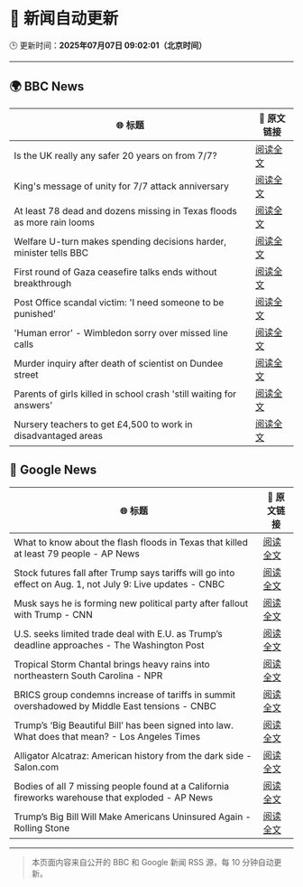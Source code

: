 # 🧠 新闻自动更新

🕒 更新时间：**2025年07月07日 09:02:01（北京时间）**

---

## 🌍 BBC News

| 🌐 标题 | 🔗 原文链接 |
|--------|-------------|
| Is the UK really any safer 20 years on from 7/7? | [阅读全文](https://www.bbc.com/news/articles/c14e77je72mo) |
| King's message of unity for 7/7 attack anniversary | [阅读全文](https://www.bbc.com/news/articles/cq53jqg2y90o) |
| At least 78 dead and dozens missing in Texas floods as more rain looms | [阅读全文](https://www.bbc.com/news/articles/cddzrj323zzo) |
| Welfare U-turn makes spending decisions harder, minister tells BBC | [阅读全文](https://www.bbc.com/news/articles/cq8z34x914jo) |
| First round of Gaza ceasefire talks ends without breakthrough | [阅读全文](https://www.bbc.com/news/articles/crenx445170o) |
| Post Office scandal victim: 'I need someone to be punished' | [阅读全文](https://www.bbc.com/news/articles/cx244zk2jppo) |
| 'Human error' - Wimbledon sorry over missed line calls | [阅读全文](https://www.bbc.com/sport/tennis/articles/czry1j5e32ko) |
| Murder inquiry after death of scientist on Dundee street | [阅读全文](https://www.bbc.com/news/articles/c628965dvp1o) |
| Parents of girls killed in school crash 'still waiting for answers' | [阅读全文](https://www.bbc.com/news/articles/c89e1kynjjko) |
| Nursery teachers to get £4,500 to work in disadvantaged areas | [阅读全文](https://www.bbc.com/news/articles/cg5z1pp7q4do) |

## 📰 Google News

| 🌐 标题 | 🔗 原文链接 |
|--------|-------------|
| What to know about the flash floods in Texas that killed at least 79 people - AP News | [阅读全文](https://news.google.com/rss/articles/CBMikwFBVV95cUxNOWJFdjYxbGIxNkI1UU1iZ1ljNVdPR0djaHYyOUo3S3Q2V2xOOFB4NlY4NC1MdlUtcmFxU19PU1U0bjNlVzRzXzR4VzFPb05MT2V2YTFySnF5dFd3NHZCZ1EzLWJKWUtFdmtPX01wbWtxbTk2aWg3QmVTaFBhb2lNRElaaDJ1X1NxTnU5eUtCQUlBMGs?oc=5) |
| Stock futures fall after Trump says tariffs will go into effect on Aug. 1, not July 9: Live updates - CNBC | [阅读全文](https://news.google.com/rss/articles/CBMid0FVX3lxTFBMTEZfQTJISG93LTBYaXNKMnV3RGZKRU1wYnZWRjl0QmpVamFMa0VtazZwZWhxLWdxQXRIZFhoc3JPS2ZGSmhycnVJb05rM3plQzZNMUVaaUhaMllsLTJDaTVlcDJJS050ajFPd05IaHZ6QkE3ZF8w0gF8QVVfeXFMUEZsVS0wNkVsd29UTzlwZ01ycG5zZDlncjE2T2tkSElMNTZ4STdFUWkxZDBIR1hucnh4eXpiUlVqQ0xQUTBMUjRGUTZFdHRLaHgyaG90ZHRkalUzMWFaZjZwZlRaMUpTUHRMTl9ZNGdmQkU3b0RUU012cWpNcw?oc=5) |
| Musk says he is forming new political party after fallout with Trump - CNN | [阅读全文](https://news.google.com/rss/articles/CBMic0FVX3lxTE1OZThSLUwySHRuME16amI1UnUyaFlxVUl5XzE0VW45SVdFUElFRlJkZ0pSRTJXRXBTcEI4X3BZVGY1S0JVcjFEbVJHZjVKWWFyMHRWYVBtV0JISjI1RktKN1VPZ1RBZTdoSzZRZ0hJUFF4NWPSAXhBVV95cUxObHNkXzBmb0tHczNCQVZKZ3FHM1JiaGRkY0F5X2NkVTNLa2p5QURuQWpmckdoRG1Ga3JOQm5WWG44Zko1NXJ3V05hTnRmOTJjZUV0REJaWENlTGh1ei1WaFJjOGduVkF0OWZadWxmN0NaWl95WW5KTVY?oc=5) |
| U.S. seeks limited trade deal with E.U. as Trump’s deadline approaches - The Washington Post | [阅读全文](https://news.google.com/rss/articles/CBMif0FVX3lxTE1JVEM3Z1E4RGVsY00yUHNIeXdfZzdpY3JmQjZscDBLQXFuR0ViaXVqamlfX0x0MVZEb0t1SGtYQ0hhUFpoQzBQanJuRkE0ZFRIVjJ3QVg5eUQzRFZZX0F0eW9mR1RwM05tTmExaWY1LS12UHF2TjVmXy1qTy1zQjg?oc=5) |
| Tropical Storm Chantal brings heavy rains into northeastern South Carolina - NPR | [阅读全文](https://news.google.com/rss/articles/CBMipgFBVV95cUxOSkxFWjlCVHVvTGVvc3c5MXZMZGN4Nno0UExLbUFZemVrTmE4OTVQNV9qN0J1aUplRHRwZWpPaWltRy1zeUE0cHFna2ZZTmRiazUxT2U4aGltQ0tvczBoUm5zdlkwcDNGdi1IZzJSbHJDSUd1cFE3WG9fNjU1M0xYM3NlWXZGaExIRzRtcW8weUh4OGx5M2g3b041dmtLWVktdVp4V0RB?oc=5) |
| BRICS group condemns increase of tariffs in summit overshadowed by Middle East tensions - CNBC | [阅读全文](https://news.google.com/rss/articles/CBMibkFVX3lxTFBGbUtfbDh6UUVGSGVITXBjLUp0c2hUYm1qRktQTVdVcXcwUGo3R3JhYV9qdEhVNDhQUjY2Um9rdzZIUS1JR1lrZVdsYUhOZl9PMjBUS0JxV3JQaGlaNnVkN3lxeVR0ZENfUUc5NWZn0gFzQVVfeXFMT290allYSnhUbDU3cHktdHJUdUFpRnRXOGRncWZvT2NsamN3T0dsWXBzSzRMWnBOa3JySFBlOVk3VWJSTDhRNWhKRGUxWjNuSzUtaTZ3LS1iQlBISFZaUlFlNWtTdG95cWpKOFlmRGlzMjFHOA?oc=5) |
| Trump’s ‘Big Beautiful Bill’ has been signed into law. What does that mean? - Los Angeles Times | [阅读全文](https://news.google.com/rss/articles/CBMi3wFBVV95cUxNSXhFVFRmUDNHU0F3UWpjOEFnUG16c0VyT2M0dk5Ua3oyQkUweTRuQUV4c3JROVcxX3pIM1J5MTdpQ1dtY083YUxVS1BVYUswRjZoQjFMZW16U0xmUzRmaEI3TS15WUZOQkFhSGNDb1E4LTRzTUVIZWpsOG5hN29zX3NLVFU3LUx0Z0RyaVVLNTNaZnE2N2pMSVE3R296aEVOTU5Vdmc4ZG50UUFfWklRSk5rVFN2aVl3TDIzLUg3aEN4WFM2VE5rUzhWSTJYZ0E3djZ0amxPS2l5WWtwdmgw?oc=5) |
| Alligator Alcatraz: American history from the dark side - Salon.com | [阅读全文](https://news.google.com/rss/articles/CBMikgFBVV95cUxQVDR6aHNrbDVGTmlxcGhCUUIyTFdnZlNyTWp6QVNOZXpBcTVGUjVyTk1EMUNzWWZmZUdnWTVxeFJqeHZRQVc0eWdaV29SOWVPQzFHX2JfRVNJdmF5TndwRTdiSENrenZEXzhNdnJRT0ZfbWozZ2M5dC1ySXgyZVI2bzNveVQ0U0wyUU10RjN4b0NIdw?oc=5) |
| Bodies of all 7 missing people found at a California fireworks warehouse that exploded - AP News | [阅读全文](https://news.google.com/rss/articles/CBMisgFBVV95cUxNVTlMenRFVkZkNTFwN1ZiemVRYjRXM3RMSnp5aDJuV2NDMVZ2N2R3cGFDdDAxbjNEMnRkYzNkT2ItLUtQWkpLcF9aWl9ZQXdlOTdxbnlFZ3huX0ptQTh4MGdGVTBCbkltUklVREU1THI3dXNUMU1fLWNYTDlEM01RQnhManZ1b1VYRjZYcG1JQXo0anY0RXNVZk94cnRHT0NxMmpVMTNvUk1sWWV1ZVdKMWZn?oc=5) |
| Trump’s Big Bill Will Make Americans Uninsured Again - Rolling Stone | [阅读全文](https://news.google.com/rss/articles/CBMiwgFBVV95cUxPMkZxVlo4akJjUEQwc2NWX28tWGVWbTdtTmZ3X191OUdYY2NTOTREZEFvZXZTeGJvZGlyTjBuYjE0YnplMlZvUEZWMUJ4RmxsTVVRN0J0aFVxRk8tb3R2ZHRYZHRjN2EzUnQ5Wmd3UVRkT1ZEVkxRYjg5UWozU25iZXVyaWJVNjJ0Q3QwSFF2NHNJeG9sOHQ1UXBXV21HWENHdFVWMFdEc1Bxb040VEpsSGF1bGdVY1c3MFBqa3A4MUVSZw?oc=5) |

---
> 本页面内容来自公开的 BBC 和 Google 新闻 RSS 源，每 10 分钟自动更新。